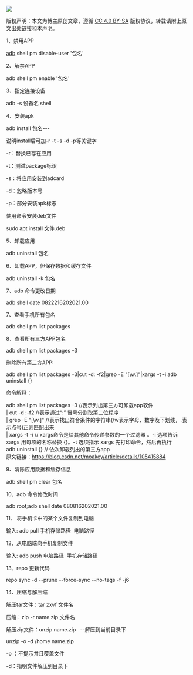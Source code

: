 ![](https://csdnimg.cn/release/blogv2/dist/pc/img/original.png)

版权声明：本文为博主原创文章，遵循 [CC 4.0 BY-SA](http://creativecommons.org/licenses/by-sa/4.0/) 版权协议，转载请附上原文出处链接和本声明。

1、禁用APP

[adb](https://so.csdn.net/so/search?q=adb&spm=1001.2101.3001.7020) shell pm disable-user '包名'

2、解禁APP

adb shell pm enable '包名'

3、指定连接设备

adb -s 设备名 shell

4、安装apk

adb install 包名---

说明install后可加-r -t -s -d -p等关键字

\-r：替换已存在应用

\-t：测试package标识

\-s：将应用安装到adcard

\-d：忽略版本号

\-p：部分安装apk标志

使用命令安装deb文件

sudo apt install 文件.deb

5、卸载应用

adb uninstall 包名

6、卸载APP，但保存数据和缓存文件

adb uninstall -k 包名

7、adb 命令更改日期

adb shell date 0822216202021.00

7、查看手机所有包名

adb shell pm list packages

8、查看所有三方APP包名

adb shell pm list packages -3

删除所有第三方APP:

adb shell pm list packages -3|cut -d: -f2|grep -E "\[\\w.\]"|xargs -t -i adb uninstall {}

命令解释：

adb shell pm list packages -3 //表示列出第三方可卸载app软件  
| cut -d :-f2 //表示通过“:” 冒号分割取第二位程序  
| grep -E "\[\\w.\]" //表示找出符合条件的字符串(\\w表示字母、数字及下划线，.表示点号)正则匹配出来  
| xargs -t -i // xargs命令是给其他命令传递参数的一个过滤器 。-i 选项告诉 xargs 用每项的名称替换 {}。-t 选项指示 xargs 先打印命令，然后再执行  
adb uninstall {} // 依次卸载列出的第三方app  
原文链接：https://blog.csdn.net/moakey/article/details/105415884

9、清除应用数据和缓存信息

adb shell pm clear 包名

10、adb 命令修改时间

adb root;adb shell date 080816202021.00

11、 将手机卡中的某个文件复制到电脑

输入: adb pull 手机存储路径  电脑路径

12、从电脑端向手机复制文件

输入: adb push 电脑路径  手机存储路径  

13、repo 更新代码

repo sync -d --prune --force-sync --no-tags -f -j6

14、压缩与解压缩

解压tar文件：tar zxvf 文件名

压缩：zip -r name.zip 文件名

解压zip文件：unzip name.zip   --解压到当前目录下

unzip -o -d /home name.zip 

\-o ：不提示并且覆盖文件

\-d：指明文件解压到目录下
